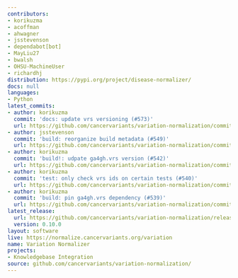 ```yaml
---
contributors:
- korikuzma
- acoffman
- ahwagner
- jsstevenson
- dependabot[bot]
- MayLiu27
- bwalsh
- OHSU-MachineUser
- richardhj
distribution: https://pypi.org/project/disease-normalizer/
docs: null
languages:
- Python
latest_commits:
- author: korikuzma
  commit: 'docs: update vrs versioning (#573)'
  url: https://github.com/cancervariants/variation-normalization/commit/65428ebe545ecaba7dd4784ad80396a4a6d04bbb
- author: jsstevenson
  commit: 'build: reorganize build metadata (#549)'
  url: https://github.com/cancervariants/variation-normalization/commit/3c386fa11d4399d9126f2f979f4e02eea5cc4902
- author: korikuzma
  commit: 'build!: udpate ga4gh.vrs version (#542)'
  url: https://github.com/cancervariants/variation-normalization/commit/b34fd8e492b84ac9805f81fd0f37abd618544583
- author: korikuzma
  commit: 'test: only check vrs ids on certain tests (#540)'
  url: https://github.com/cancervariants/variation-normalization/commit/bc3681636e955d66814b0316d6fba100023999a4
- author: korikuzma
  commit: 'build: pin ga4gh.vrs dependency (#539)'
  url: https://github.com/cancervariants/variation-normalization/commit/32e1dc3b9f8a3e56a9afb71446ecf18ffdde7492
latest_release:
  url: https://github.com/cancervariants/variation-normalization/releases/tag/0.10.0
  version: 0.10.0
layout: software
live: https://normalize.cancervariants.org/variation
name: Variation Normalizer
projects:
- Knowledgebase Integration
source: github.com/cancervariants/variation-normalization/
---
```


